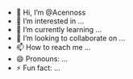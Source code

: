 - 👋 Hi, I’m @Acennoss
- 👀 I’m interested in ...
- 🌱 I’m currently learning ...
- 💞️ I’m looking to collaborate on ...
- 📫 How to reach me ...
- 😄 Pronouns: ...
- ⚡ Fun fact: ...

<!---
Acennoss/Acennoss is a ✨ special ✨ repository because its `README.md` (this file) appears on your GitHub profile.
You can click the Preview link to take a look at your changes.
--->
